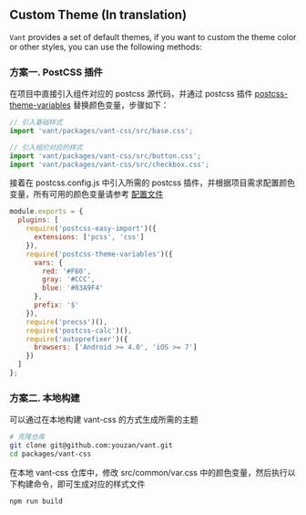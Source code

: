 ## Custom Theme (In translation)

`Vant` provides a set of default themes, if you want to custom the theme color or other styles, you can use the following methods:

### 方案一. PostCSS 插件
在项目中直接引入组件对应的 postcss 源代码，并通过 postcss 插件 [postcss-theme-variables](https://www.npmjs.com/package/postcss-theme-variables) 替换颜色变量，步骤如下：

```javascript
// 引入基础样式
import 'vant/packages/vant-css/src/base.css';

// 引入组价对应的样式
import 'vant/packages/vant-css/src/button.css';
import 'vant/packages/vant-css/src/checkbox.css';
```

接着在 postcss.config.js 中引入所需的 postcss 插件，并根据项目需求配置颜色变量，所有可用的颜色变量请参考 [配置文件](https://github.com/youzan/vant/blob/dev/packages/vant-css/src/common/var.css)

```javascript
module.exports = {
  plugins: [
    require('postcss-easy-import')({
      extensions: ['pcss', 'css']
    }),
    require('postcss-theme-variables')({
      vars: {
        red: '#F60',
        gray: '#CCC',
        blue: '#03A9F4'
      },
      prefix: '$'
    }),
    require('precss')(),
    require('postcss-calc')(),
    require('autoprefixer')({
      browsers: ['Android >= 4.0', 'iOS >= 7']
    })
  ]
};
```

### 方案二. 本地构建
可以通过在本地构建 vant-css 的方式生成所需的主题

```bash
# 克隆仓库
git clone git@github.com:youzan/vant.git
cd packages/vant-css
```

在本地 vant-css 仓库中，修改 src/common/var.css 中的颜色变量，然后执行以下构建命令，即可生成对应的样式文件
```bash
npm run build
```

